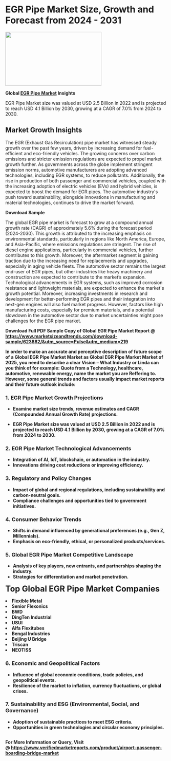 <H1>EGR Pipe Market Size, Growth and Forecast from 2024 - 2031</H1><img class="aligncenter size-medium wp-image-584254" src="https://thirdeyenews.in/wp-content/uploads/2024/09/Global-Market-Research-300x168.jpeg" alt="" width="300" height="168" /><p><strong>Global&nbsp;<a href="https://www.marketsizeandtrends.com/download-sample/623882/&amp;utm_source=Pulse&amp;utm_medium=219">EGR Pipe Market</a> Insights</strong></p><p>EGR Pipe Market size was valued at USD 2.5 Billion in 2022 and is projected to reach USD 4.1 Billion by 2030, growing at a CAGR of 7.0% from 2024 to 2030.</p><p><h2>Market Growth Insights</h2> <p>The EGR (Exhaust Gas Recirculation) pipe market has witnessed steady growth over the past few years, driven by increasing demand for fuel-efficient and eco-friendly vehicles. The growing concerns over carbon emissions and stricter emission regulations are expected to propel market growth further. As governments across the globe implement stringent emission norms, automotive manufacturers are adopting advanced technologies, including EGR systems, to reduce pollutants. Additionally, the rise in production of both passenger and commercial vehicles, coupled with the increasing adoption of electric vehicles (EVs) and hybrid vehicles, is expected to boost the demand for EGR pipes. The automotive industry's push toward sustainability, alongside innovations in manufacturing and material technologies, continues to drive the market forward.</p> <p><strong>Download Sample</strong></p> <p>The global EGR pipe market is forecast to grow at a compound annual growth rate (CAGR) of approximately 5.6% during the forecast period (2024-2030). This growth is attributed to the increasing emphasis on environmental standards, particularly in regions like North America, Europe, and Asia-Pacific, where emissions regulations are stringent. The rise of diesel engine applications, particularly in commercial vehicles, further contributes to this growth. Moreover, the aftermarket segment is gaining traction due to the increasing need for replacements and upgrades, especially in aging vehicle fleets. The automotive sector remains the largest end-user of EGR pipes, but other industries like heavy machinery and construction are expected to contribute to the market’s expansion. Technological advancements in EGR systems, such as improved corrosion resistance and lightweight materials, are expected to enhance the market's growth potential. Moreover, increasing investments in research and development for better-performing EGR pipes and their integration into next-gen engines will also fuel market progress. However, factors like high manufacturing costs, especially for premium materials, and a potential slowdown in the automotive sector due to market uncertainties might pose challenges for the EGR pipe market. <p><strong></p><p><span class=""><strong>Download Full PDF Sample Copy of Global EGR Pipe Market Report</strong> @ <a href="https://www.marketsizeandtrends.com/download-sample/623882/&amp;utm_source=Pulse&amp;utm_medium=219" target="_blank">https://www.marketsizeandtrends.com/download-sample/623882/&amp;utm_source=Pulse&amp;utm_medium=219</a></span></p><p>In order to make an accurate and perceptive description of future scope of a Global&nbsp;EGR Pipe Market Market as Global&nbsp;EGR Pipe Market Market of 2025, you need to describe a clear Vision &ndash; What Industry or Linda can you think of for example: Quote from a Technology, healthcare, automotive, renewable energy, name the market you are Reffering to. However, some general trends and factors usually impact market reports and their future outlook include:</p><h3>1.&nbsp;<strong>EGR Pipe Market Growth Projections</strong></h3><ul><li>Examine market size trends, revenue estimates and CAGR (Compounded Annual Growth Rate) projections.</li><li><p>EGR Pipe Market size was valued at USD 2.5 Billion in 2022 and is projected to reach USD 4.1 Billion by 2030, growing at a CAGR of 7.0% from 2024 to 2030.</p></li></ul><h3>2.&nbsp;<strong>EGR Pipe Market Technological Advancements</strong></h3><ul><li>Integration of AI, IoT, blockchain, or automation in the industry.</li><li>Innovations driving cost reductions or improving efficiency.</li></ul><h3>3.&nbsp;<strong>Regulatory and Policy Changes</strong></h3><ul><li>Impact of global and regional regulations, including sustainability and carbon-neutral goals.</li><li>Compliance challenges and opportunities tied to government initiatives.</li></ul><h3>4.&nbsp;<strong>Consumer Behavior Trends</strong></h3><ul><li>Shifts in demand influenced by generational preferences (e.g., Gen Z, Millennials).</li><li>Emphasis on eco-friendly, ethical, or personalized products/services.</li></ul><h3>5.&nbsp;<strong>Global EGR Pipe Market Competitive Landscape</strong></h3><ul><li>Analysis of key players, new entrants, and partnerships shaping the industry.</li><li>Strategies for differentiation and market penetration.</li></ul><p data-pm-slice="1 1 []"><span style="color: inherit; font-family: inherit; font-size: 25px;">Top Global EGR Pipe Market Companies</span></p><div class="" data-test-id=""><p><li>Flexible Metal</li><li> Senior Flexonics</li><li> BWD</li><li> DingTen Industrial</li><li> USUI</li><li> Alfa Flexitubes</li><li> Bengal Industries</li><li> Beijing U Bridge</li><li> Triscan</li><li> NEOTISS</li></p></div><h3>6.&nbsp;<strong>Economic and Geopolitical Factors</strong></h3><ul><li>Influence of global economic conditions, trade policies, and geopolitical events.</li><li>Resilience of the market to inflation, currency fluctuations, or global crises.</li></ul><h3>7.&nbsp;<strong>Sustainability and ESG (Environmental, Social, and Governance)</strong></h3><ul><li>Adoption of sustainable practices to meet ESG criteria.</li><li>Opportunities in green technologies and circular economy principles.</li></ul><h2><strong style="font-size: 14px;">For More Information or Query, Visit @&nbsp;</strong><a style="background-color: #ffffff; font-size: 14px;" href="https://www.marketsizeandtrends.com/report/egr-pipe-market/" target="_blank">https://www.verifiedmarketreports.com/product/airport-passenger-boarding-bridge-market</a></h2>
